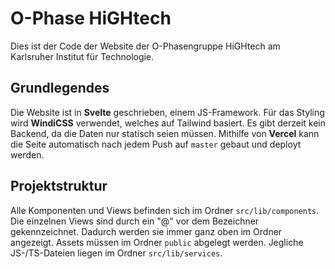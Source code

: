 # O-Phase HiGHtech

Dies ist der Code der Website der O-Phasengruppe HiGHtech am Karlsruher Institut für Technologie.

## Grundlegendes

Die Website ist in **Svelte** geschrieben, einem JS-Framework. Für das Styling wird **WindiCSS** verwendet, welches auf
Tailwind basiert.
Es gibt derzeit kein Backend, da die Daten nur statisch seien müssen. Mithilfe von **Vercel** kann die Seite
automatisch nach jedem Push auf `master` gebaut und deployt werden.

## Projektstruktur

Alle Komponenten und Views befinden sich im Ordner `src/lib/components`. Die einzelnen Views sind durch ein "@" vor dem
Bezeichner gekennzeichnet. Dadurch werden sie immer ganz oben im Ordner angezeigt. Assets müssen im Ordner `public`
abgelegt werden. Jegliche JS-/TS-Dateien liegen im Ordner `src/lib/services`.